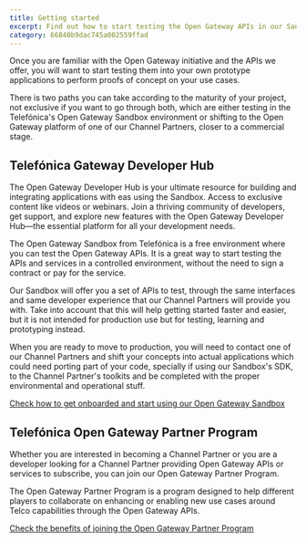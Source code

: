 ```yaml
---
title: Getting started
excerpt: Find out how to start testing the Open Gateway APIs in our Sandbox or go commercial with one of our Channel Partners
category: 66840b9dac745a002559ffad
---
```


Once you are familiar with the Open Gateway initiative and the APIs we offer, you will want to start testing them into your own prototype applications to perform proofs of concept on your use cases.

There is two paths you can take according to the maturity of your project, not exclusive if you want to go through both, which are either testing in the Telefónica's Open Gateway Sandbox environment or shifting to the Open Gateway platform of one of our Channel Partners, closer to a commercial stage.

## Telefónica  Gateway Developer Hub


The Open Gateway Developer Hub is your ultimate resource for building and integrating applications with eas using the Sandbox. Access to exclusive content like videos or webinars.  Join a thriving community of developers, get support, and explore new features with the Open Gateway Developer Hub—the essential platform for all your development needs.

The Open Gateway Sandbox from Telefónica is a free environment where you can test the Open Gateway APIs. It is a great way to start testing the APIs and services in a controlled environment, without the need to sign a contract or pay for the service.

Our Sandbox will offer you a set of APIs to test, through the same interfaces and same developer experience that our Channel Partners will provide you with. Take into account that this will help getting started faster and easier, but it is not intended for production use but for testing, learning and prototyping instead.

When you are ready to move to production, you will need to contact one of our Channel Partners and shift your concepts into actual applications which could need porting part of your code, specially if using our Sandbox's SDK, to the Channel Partner's toolkits and be completed with the proper environmental and operational stuff.

[Check how to get onboarded and start using our Open Gateway Sandbox](sandbox/sandbox.md)

## Telefónica Open Gateway Partner Program

Whether you are interested in becoming a Channel Partner or you are a developer looking for a Channel Partner providing Open Gateway APIs or services to subscribe, you can join our Open Gateway Partner Program.

The Open Gateway Partner Program is a program designed to help different players to collaborate on enhancing or enabling new use cases around Telco capabilities through the Open Gateway APIs.

<a href="https://opengateway.telefonica.com/en/partner-program" target="_blank">Check the benefits of joining the Open Gateway Partner Program</a>